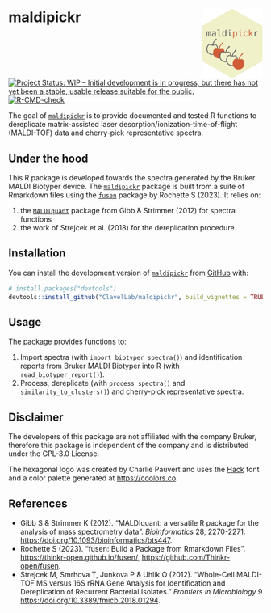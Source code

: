 
<!-- README.md is generated from README.Rmd. Please edit that file -->

# maldipickr <img src="man/figures/logo.png" align="right" height="138" />

<!-- badges: start -->

[![Project Status: WIP – Initial development is in progress, but there
has not yet been a stable, usable release suitable for the
public.](https://www.repostatus.org/badges/latest/wip.svg)](https://www.repostatus.org/#wip)
[![R-CMD-check](https://github.com/ClavelLab/maldipickr/actions/workflows/R-CMD-check.yaml/badge.svg)](https://github.com/ClavelLab/maldipickr/actions/workflows/R-CMD-check.yaml)
<!-- badges: end -->

The goal of [`maldipickr`](https://github.com/ClavelLab/maldipickr) is
to provide documented and tested R functions to dereplicate
matrix-assisted laser desorption/ionization-time-of-flight (MALDI-TOF)
data and cherry-pick representative spectra.

## Under the hood

This R package is developed towards the spectra generated by the Bruker
MALDI Biotyper device. The
[`maldipickr`](https://github.com/ClavelLab/maldipickr) package is built
from a suite of Rmarkdown files using the
[`fusen`](https://thinkr-open.github.io/fusen/) package by Rochette S
(2023). It relies on:

1.  the [`MALDIquant`](https://cran.r-project.org/package=MALDIquant)
    package from Gibb & Strimmer (2012) for spectra functions
2.  the work of Strejcek et al. (2018) for the dereplication procedure.

## Installation

You can install the development version of
[`maldipickr`](https://github.com/ClavelLab/maldipickr) from
[GitHub](https://github.com/) with:

``` r
# install.packages("devtools")
devtools::install_github("ClavelLab/maldipickr", build_vignettes = TRUE)
```

## Usage

The package provides functions to:

1.  Import spectra (with `import_biotyper_spectra()`) and identification
    reports from Bruker MALDI Biotyper into R (with
    `read_biotyper_report()`).
2.  Process, dereplicate (with `process_spectra()` and
    `similarity_to_clusters()`) and cherry-pick representative spectra.

## Disclaimer

The developers of this package are not affiliated with the company
Bruker, therefore this package is independent of the company and is
distributed under the GPL-3.0 License.

The hexagonal logo was created by Charlie Pauvert and uses the
[Hack](https://sourcefoundry.org/hack) font and a color palette
generated at <https://coolors.co>.

## References

- Gibb S & Strimmer K (2012). “MALDIquant: a versatile R package for the
  analysis of mass spectrometry data”. *Bioinformatics* 28, 2270-2271.
  <https://doi.org/10.1093/bioinformatics/bts447>.
- Rochette S (2023). “fusen: Build a Package from Rmarkdown Files”.
  <https://thinkr-open.github.io/fusen/>,
  <https://github.com/Thinkr-open/fusen>.
- Strejcek M, Smrhova T, Junkova P & Uhlik O (2012). “Whole-Cell
  MALDI-TOF MS versus 16S rRNA Gene Analysis for Identification and
  Dereplication of Recurrent Bacterial Isolates.” *Frontiers in
  Microbiology* 9 <https://doi.org/10.3389/fmicb.2018.01294>.
